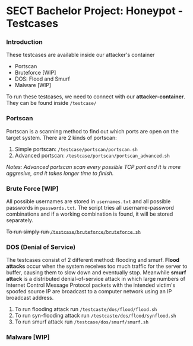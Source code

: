 
# SECT Bachelor Project: Honeypot - Testcases
### Introduction
These testcases are available inside our attacker's container
- Portscan
- Bruteforce [WIP]
- DOS: Flood and Smurf
- Malware [WIP]

To run these testcases, we need to connect with our **attacker-container**.
They can be found inside `/testcase/`
  
### Portscan

Portscan is a scanning method to find out which ports are open on the target system. There are 2 kinds of portscan:
1. Simple portscan: `/testcase/portscan/portscan.sh`
2. Advanced portscan: `/testcase/portscan/portscan_advanced.sh`

*Notes: Advanced portscan scan every possible TCP port and it is more aggresive, and it takes longer time to finish.*

### Brute Force [WIP]

All possible usernames are stored in `usernames.txt` and all possible passwords in `passwords.txt`. The script tries all username-password combinations and if a working combination is found, it will be stored separately.

~~To run simply run `/testcase/bruteforce/bruteforce.sh`~~

### DOS (Denial of Service)
The testcases consist of 2 different method: flooding and smurf.
**Flood attacks** occur when the system receives too much traffic for the server to buffer, causing them to slow down and eventually stop. Meanwhile **smurf attack** is a distributed denial-of-service attack in which large numbers of Internet Control Message Protocol packets with the intended victim's spoofed source IP are broadcast to a computer network using an IP broadcast address.
1. To run flooding attack run `/testcaste/dos/flood/flood.sh`
2. To run syn-flooding attack run `/testcaste/dos/flood/synflood.sh`
3. To run smurf attack run `/testcase/dos/smurf/smurf.sh`

### Malware [WIP]
